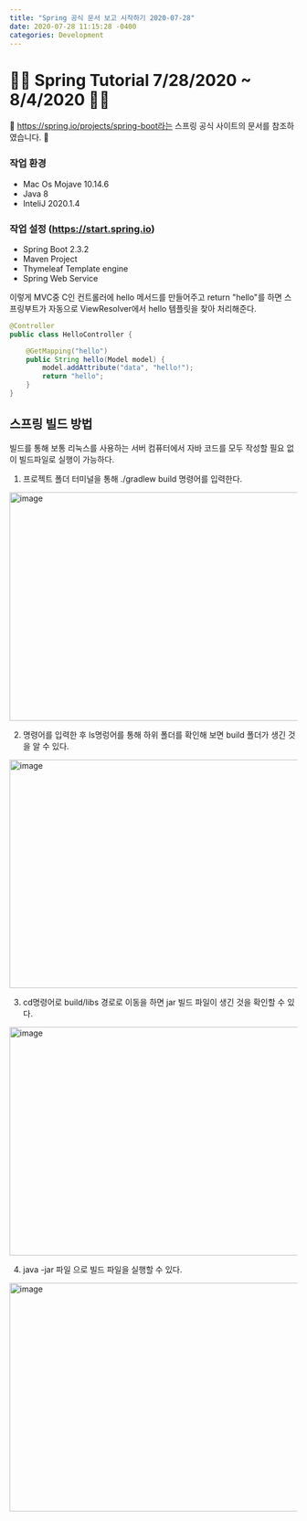 ```yaml
---
title: "Spring 공식 문서 보고 시작하기 2020-07-28"
date: 2020-07-28 11:15:28 -0400
categories: Development
---
```


# 🏄‍♂️ Spring Tutorial 7/28/2020 ~ 8/4/2020 🏄‍♂️
🔖 https://spring.io/projects/spring-boot라는 스프링 공식 사이트의 문서를 참조하였습니다. 🔖

### 작업 환경 
- Mac Os Mojave 10.14.6
- Java 8 
- InteliJ 2020.1.4
    
### 작업 설정 (https://start.spring.io)
- Spring Boot 2.3.2
- Maven Project
- Thymeleaf Template engine
- Spring Web Service


이렇게 MVC중 C인 컨트롤러에 hello 메서드를 만들어주고 return "hello"를 하면 스프링부트가 자동으로 ViewResolver에서 hello 템플릿을 찾아 처리해준다.
```java
@Controller
public class HelloController {

    @GetMapping("hello")
    public String hello(Model model) {
        model.addAttribute("data", "hello!");
        return "hello";
    }
}
```

## 스프링 빌드 방법
빌드를 통해 보통 리눅스를 사용하는 서버 컴퓨터에서 자바 코드를 모두 작성할 필요 없이 빌드파일로 실행이 가능하다.

1. 프로젝트 폴더 터미널을 통해 ./gradlew build 명령어를 입력한다.
<img width="1372" height= "400" alt="image" src="https://user-images.githubusercontent.com/52072077/88640587-11114500-d0f9-11ea-91a7-ce0a18305884.png">

2. 명령어를 입력한 후 ls명렁어를 통해 하위 폴더를 확인해 보면 build 폴더가 생긴 것을 알 수 있다.
<img width="1380" height="400" alt="image" src="https://user-images.githubusercontent.com/52072077/88640154-93e5d000-d0f8-11ea-816c-0ea0123911b3.png">

3. cd명령어로 build/libs 경로로 이동을 하면 jar 빌드 파일이 생긴 것을 확인할 수 있다.
<img width="1379" height="400" alt="image" src="https://user-images.githubusercontent.com/52072077/88640720-3aca6c00-d0f9-11ea-9f5f-c53a440bb8a6.png">

4. java -jar 파일 으로 빌드 파일을 실행할 수 있다.
<img width="1373" height="400" alt="image" src="https://user-images.githubusercontent.com/52072077/88640781-4c137880-d0f9-11ea-851f-e7515cdd8fa6.png">